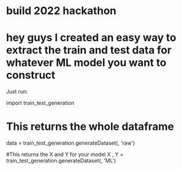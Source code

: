 # build 2022 hackathon

# hey guys I created an easy way to extract the train and test data for whatever ML model you want to construct

Just run:


import train_test_generation
# This returns the whole dataframe
data = train_test_generation.generateDataset(<insert number of rows here>, 'raw')


#This returns the X and Y for your model
X , Y = train_test_generation.generateDataset(<insert number of rows here>, 'ML')
